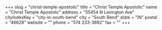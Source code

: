+++
slug = "christ-temple-apostolic"
title = "Christ Temple Apostolic"
name = "Christ Temple Apostolic"
address = "55454 N Lexington Ave"
cityIndexKey = "city-in-south-bend"
city = "South Bend"
state = "IN"
postal = "46628"
website = ""
phone = "574 233-3892"
fax = ""
+++
